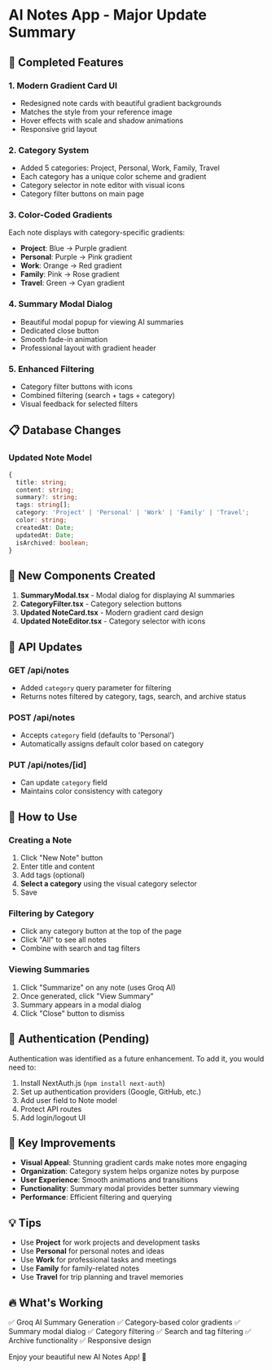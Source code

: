 # AI Notes App - Major Update Summary

## 🎉 Completed Features

### 1. **Modern Gradient Card UI**
- Redesigned note cards with beautiful gradient backgrounds
- Matches the style from your reference image
- Hover effects with scale and shadow animations
- Responsive grid layout

### 2. **Category System**
- Added 5 categories: Project, Personal, Work, Family, Travel
- Each category has a unique color scheme and gradient
- Category selector in note editor with visual icons
- Category filter buttons on main page

### 3. **Color-Coded Gradients**
Each note displays with category-specific gradients:
- **Project**: Blue → Purple gradient
- **Personal**: Purple → Pink gradient  
- **Work**: Orange → Red gradient
- **Family**: Pink → Rose gradient
- **Travel**: Green → Cyan gradient

### 4. **Summary Modal Dialog**
- Beautiful modal popup for viewing AI summaries
- Dedicated close button
- Smooth fade-in animation
- Professional layout with gradient header

### 5. **Enhanced Filtering**
- Category filter buttons with icons
- Combined filtering (search + tags + category)
- Visual feedback for selected filters

## 📋 Database Changes

### Updated Note Model
```typescript
{
  title: string;
  content: string;
  summary?: string;
  tags: string[];
  category: 'Project' | 'Personal' | 'Work' | 'Family' | 'Travel';
  color: string;
  createdAt: Date;
  updatedAt: Date;
  isArchived: boolean;
}
```

## 🎨 New Components Created

1. **SummaryModal.tsx** - Modal dialog for displaying AI summaries
2. **CategoryFilter.tsx** - Category selection buttons
3. **Updated NoteCard.tsx** - Modern gradient card design
4. **Updated NoteEditor.tsx** - Category selector with icons

## 🔧 API Updates

### GET /api/notes
- Added `category` query parameter for filtering
- Returns notes filtered by category, tags, search, and archive status

### POST /api/notes
- Accepts `category` field (defaults to 'Personal')
- Automatically assigns default color based on category

### PUT /api/notes/[id]
- Can update `category` field
- Maintains color consistency with category

## 🚀 How to Use

### Creating a Note
1. Click "New Note" button
2. Enter title and content
3. Add tags (optional)
4. **Select a category** using the visual category selector
5. Save

### Filtering by Category
- Click any category button at the top of the page
- Click "All" to see all notes
- Combine with search and tag filters

### Viewing Summaries
1. Click "Summarize" on any note (uses Groq AI)
2. Once generated, click "View Summary"
3. Summary appears in a modal dialog
4. Click "Close" button to dismiss

## 📝 Authentication (Pending)

Authentication was identified as a future enhancement. To add it, you would need to:
1. Install NextAuth.js (`npm install next-auth`)
2. Set up authentication providers (Google, GitHub, etc.)
3. Add user field to Note model
4. Protect API routes
5. Add login/logout UI

## 🎯 Key Improvements

- **Visual Appeal**: Stunning gradient cards make notes more engaging
- **Organization**: Category system helps organize notes by purpose
- **User Experience**: Smooth animations and transitions
- **Functionality**: Summary modal provides better summary viewing
- **Performance**: Efficient filtering and querying

## 💡 Tips

- Use **Project** for work projects and development tasks
- Use **Personal** for personal notes and ideas
- Use **Work** for professional tasks and meetings
- Use **Family** for family-related notes
- Use **Travel** for trip planning and travel memories

## 🔥 What's Working

✅ Groq AI Summary Generation
✅ Category-based color gradients
✅ Summary modal dialog
✅ Category filtering
✅ Search and tag filtering
✅ Archive functionality
✅ Responsive design

Enjoy your beautiful new AI Notes App! 🚀


